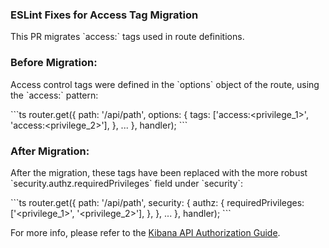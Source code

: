 ### ESLint Fixes for Access Tag Migration

This PR migrates \`access:<privilege>\` tags used in route definitions.

### **Before Migration:**
Access control tags were defined in the \`options\` object of the route, using the \`access:<privilege>\` pattern:

\`\`\`ts
router.get({
  path: '/api/path',
  options: {
    tags: ['access:<privilege_1>', 'access:<privilege_2>'],
  },
  ...
}, handler);
\`\`\`

### **After Migration:**
After the migration, these tags have been replaced with the more robust \`security.authz.requiredPrivileges\` field under \`security\`:

\`\`\`ts
router.get({
  path: '/api/path',
  security: {
    authz: {
      requiredPrivileges: ['<privilege_1>', '<privilege_2>'],
    },
  },
  ...
}, handler);
\`\`\`

For more info, please refer to the [Kibana API Authorization Guide]().
